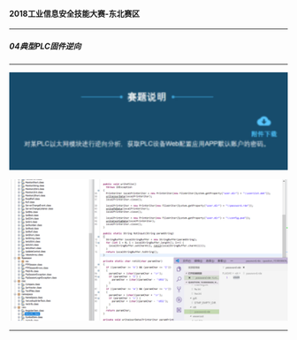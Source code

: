 #### 2018工业信息安全技能大赛-东北赛区

------



##### 04典型PLC固件逆向

------

![1562729409885](assets/1562729409885.png)

![1562729368740](assets/1562729368740.png)



------

